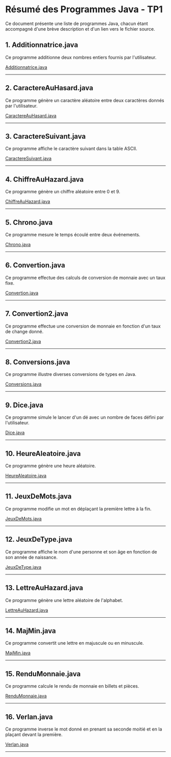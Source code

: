 # Résumé des Programmes Java - TP1

Ce document présente une liste de programmes Java, chacun étant accompagné d'une brève description et d'un lien vers le fichier source.

## 1. Additionnatrice.java
Ce programme additionne deux nombres entiers fournis par l'utilisateur.

[Additionnatrice.java](Additionnatrice.java)

---

## 2. CaractereAuHasard.java
Ce programme génère un caractère aléatoire entre deux caractères donnés par l'utilisateur.

[CaractereAuHasard.java](CaractereAuHasard.java)

---

## 3. CaractereSuivant.java
Ce programme affiche le caractère suivant dans la table ASCII.

[CaractereSuivant.java](CaractereSuivant.java)

---

## 4. ChiffreAuHazard.java
Ce programme génère un chiffre aléatoire entre 0 et 9.

[ChiffreAuHazard.java](ChiffreAuHazard.java)

---

## 5. Chrono.java
Ce programme mesure le temps écoulé entre deux événements.

[Chrono.java](Chrono.java)

---

## 6. Convertion.java
Ce programme effectue des calculs de conversion de monnaie avec un taux fixe.

[Convertion.java](Convertion.java)

---

## 7. Convertion2.java
Ce programme effectue une conversion de monnaie en fonction d'un taux de change donné.

[Convertion2.java](Convertion2.java)

---

## 8. Conversions.java
Ce programme illustre diverses conversions de types en Java.

[Conversions.java](Conversions.java)

---

## 9. Dice.java
Ce programme simule le lancer d'un dé avec un nombre de faces défini par l'utilisateur.

[Dice.java](Dice.java)

---

## 10. HeureAleatoire.java
Ce programme génère une heure aléatoire.

[HeureAleatoire.java](HeureAleatoire.java)

---

## 11. JeuxDeMots.java
Ce programme modifie un mot en déplaçant la première lettre à la fin.

[JeuxDeMots.java](JeuxDeMots.java)

---

## 12. JeuxDeType.java
Ce programme affiche le nom d'une personne et son âge en fonction de son année de naissance.

[JeuxDeType.java](JeuxDeType.java)

---

## 13. LettreAuHazard.java
Ce programme génère une lettre aléatoire de l'alphabet.

[LettreAuHazard.java](LettreAuHazard.java)

---

## 14. MajMin.java
Ce programme convertit une lettre en majuscule ou en minuscule.

[MajMin.java](MajMin.java)

---

## 15. RenduMonnaie.java
Ce programme calcule le rendu de monnaie en billets et pièces.

[RenduMonnaie.java](RenduMonnaie.java)

---

## 16. Verlan.java
Ce programme inverse le mot donné en prenant sa seconde moitié et en la plaçant devant la première.

[Verlan.java](Verlan.java)

---
